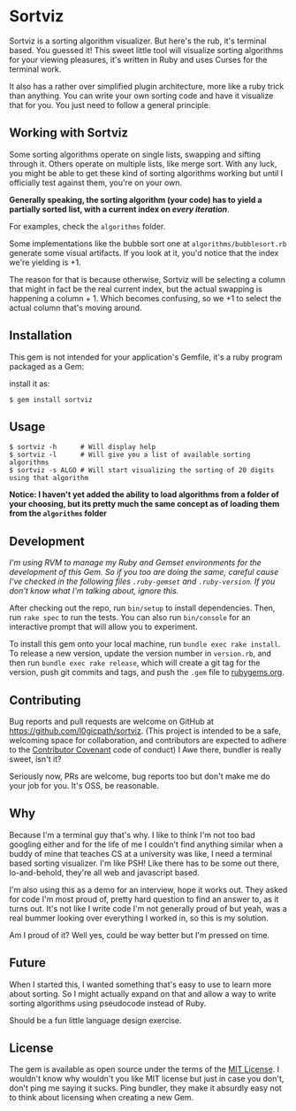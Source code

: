 # Sortviz

Sortviz is a sorting algorithm visualizer. But here's the rub, it's terminal
based. You guessed it! This sweet little tool will visualize sorting algorithms
for your viewing pleasures, it's written in Ruby and uses Curses for the terminal work.

It also has a rather over simplified plugin architecture, more like a ruby 
trick than anything. You can write your own sorting code and have it visualize
that for you. You just need to follow a general principle.

## Working with Sortviz

Some sorting algorithms operate on single lists, swapping and sifting through
it. Others operate on multiple lists, like merge sort. With any luck, you
might be able to get these kind of sorting algorithms working but until I officially test against them, you're on your own.

__Generally speaking, the sorting algorithm (your code) has to yield a partially sorted list, with a current index on *every iteration*__.

For examples, check the `algorithms` folder. 

Some implementations like the bubble sort one at `algorithms/bubblesort.rb` generate some visual artifacts. 
If you look at it, you'd notice that the index we're yielding is +1.

The reason for that is because otherwise, Sortviz will be selecting a column
that might in fact be the real current index, but the actual swapping is happening a column + 1. Which becomes confusing, so we +1 to select the
actual column that's moving around.

## Installation

This gem is not intended for your application's Gemfile, it's a
ruby program packaged as a Gem:

install it as:

    $ gem install sortviz

## Usage

```shell
$ sortviz -h      # Will display help
$ sortviz -l      # Will give you a list of available sorting algorithms
$ sortviz -s ALGO # Will start visualizing the sorting of 20 digits using that algorithm
```

__Notice: I haven't yet added the ability to load algorithms from a folder of your choosing, but its pretty much the same concept as of loading them from the `algorithms` folder__

## Development

*I'm using RVM to manage my Ruby and Gemset environments for the development of this Gem. So if you too are doing the same, careful cause I've checked in the following files `.ruby-gemset` and `.ruby-version`. If you don't know what I'm talking about, ignore this.*

After checking out the repo, run `bin/setup` to install dependencies. Then, run `rake spec` to run the tests. You can also run `bin/console` for an interactive prompt that will allow you to experiment.

To install this gem onto your local machine, run `bundle exec rake install`. To release a new version, update the version number in `version.rb`, and then run `bundle exec rake release`, which will create a git tag for the version, push git commits and tags, and push the `.gem` file to [rubygems.org](https://rubygems.org).

## Contributing

Bug reports and pull requests are welcome on GitHub at https://github.com/l0gicpath/sortviz. (This project is intended to be a safe, welcoming space for collaboration, and contributors are expected to adhere to the [Contributor Covenant](http://contributor-covenant.org) code of conduct) I Awe there, bundler is really sweet, isn't it?

Seriously now, PRs are welcome, bug reports too but don't make me do your
job for you. It's OSS, be reasonable.

## Why

Because I'm a terminal guy that's why. I like to think I'm not too
bad googling either and for the life of me I couldn't find anything similar
when a buddy of mine that teaches CS at a university was like, I need a terminal based sorting visualizer. I'm like PSH! Like there has to be some out there, lo-and-behold, they're all web and javascript based.

I'm also using this as a demo for an interview, hope it works out. They asked
for code I'm most proud of, pretty hard question to find an answer to, as it turns out.
It's not like I write code I'm not generally proud of but yeah, was a real
bummer looking over everything I worked in, so this is my solution.

Am I proud of it? Well yes, could be way better but I'm pressed on time.

## Future

When I started this, I wanted something that's easy to use to learn more
about sorting. So I might actually expand on that and allow a way to 
write sorting algorithms using pseudocode instead of Ruby.

Should be a fun little language design exercise.

## License

The gem is available as open source under the terms of the [MIT License](http://opensource.org/licenses/MIT).
I wouldn't know why wouldn't you like MIT license but just in case you don't, 
don't ping me saying it sucks. Ping bundler, they make it absurdly easy not to
think about licensing when creating a new Gem.

